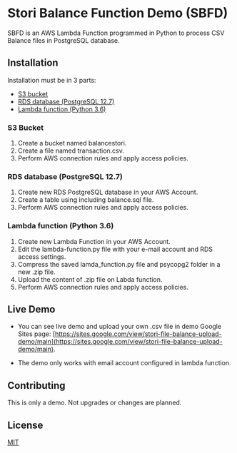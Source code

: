 # Stori Balance Function Demo (SBFD)

SBFD is an AWS Lambda Function programmed in Python to process CSV Balance files in PostgreSQL database.

## Installation
Installation must be in 3 parts:
* [S3 bucket](#s3-bucket)
* [RDS database (PostgreSQL 12.7)](#rds-database-(postgreSQL-12.7))
* [Lambda function (Python 3.6)](#lambda-function-(Python-3.6))

### S3 Bucket
1. Create a bucket named balancestori.
2. Create a file named transaction.csv.
3. Perform AWS connection rules and apply access policies.

### RDS database (PostgreSQL 12.7)
1. Create new RDS PostgreSQL database in your AWS Account.
2. Create a table using including balance.sql file.
3. Perform AWS connection rules and apply access policies.

### Lambda function (Python 3.6)
1. Create new Lambda Function in your AWS Account.
2. Edit the lambda-function.py file with your e-mail account and RDS access settings.
3. Compress the saved lamda_function.py file and psycopg2 folder in a new .zip file.
4. Upload the content of .zip file on Labda function.
5. Perform AWS connection rules and apply access policies.

## Live Demo
* You can see live demo and upload your own .csv file in demo Google Sites page: [https://sites.google.com/view/stori-file-balance-upload-demo/main](https://sites.google.com/view/stori-file-balance-upload-demo/main).

* The demo only works with email account configured in lambda function.

## Contributing
This is only a demo. Not upgrades or changes are planned.

## License
[MIT](https://choosealicense.com/licenses/mit/)
